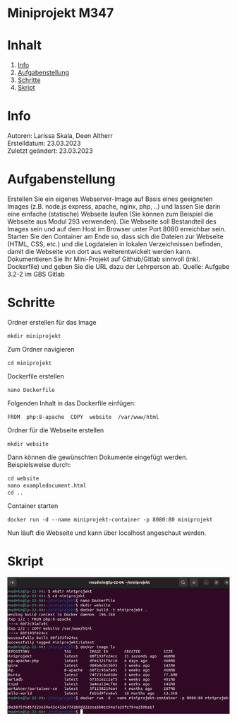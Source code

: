 # Miniprojekt M347

# Inhalt
1. [Info](#info)
2. [Aufgabenstellung](#aufgabenstellung)
3. [Schritte](#schritte)
4. [Skript](#skript)


# Info
Autoren: Larissa Skala, Deen Altherr\
Erstelldatum: 23.03.2023\
Zuletzt geändert: 23.03.2023

# Aufgabenstellung
Erstellen Sie ein eigenes Webserver-Image auf Basis eines geeigneten Images (z.B. node.js express, apache, nginx, php, ..) und lassen Sie darin eine einfache (statische) Webseite laufen (Sie können zum Beispiel die Webseite aus Modul 293 verwenden). Die Webseite soll Bestandteil des Images sein und auf dem Host im Browser unter Port 8080 erreichbar sein. Starten Sie den Container am Ende so, dass sich die Dateien zur Webseite (HTML, CSS, etc.) und die Logdateien in lokalen Verzeichnissen befinden, damit die Webseite von dort aus weiterentwickelt werden kann. Dokumentieren Sie Ihr Mini-Projekt auf Github/Gitlab sinnvoll (inkl. Dockerfile) und geben Sie die URL dazu der Lehrperson ab.
Quelle: Aufgabe 3.2-2 im GBS Gitlab

# Schritte
Ordner erstellen für das Image

    mkdir miniprojekt

Zum Ordner navigieren

    cd miniprojekt

Dockerfile erstellen

    nano Dockerfile

Folgenden Inhalt in das Dockerfile einfügen:

    FROM  php:8-apache  COPY  website  /var/www/html
Ordner für die Webseite erstellen

    mkdir website
Dann können die gewünschten Dokumente eingefügt werden. Beispielsweise durch:

    cd website
    nano exampledocument.html
    cd ..
Container starten

    docker run -d --name miniprojekt-container -p 8080:80 miniprojekt
Nun läuft die Webseite und kann über localhost angeschaut werden.

# Skript 
![screenshot of all commands](console.png "screenshot of all commands")

